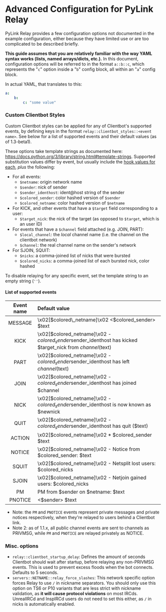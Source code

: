 # Advanced Configuration for PyLink Relay

PyLink Relay provides a few configuration options not documented in the example configuration, either because they have limited use or are too complicated to be described briefly.

**This guide assumes that you are relatively familiar with the way YAML syntax works (lists, named arrays/dicts, etc.).** In this document, configuration options will be referred to in the format `a::b::c`, which represents the "`c`" option inside a "`b`" config block, all within an "`a`" config block.

In actual YAML, that translates to this:

```yaml
a:
    b:
        c: "some value"
```

### Custom Clientbot Styles

Custom Clientbot styles can be applied for any of Clientbot's supported events, by defining keys in the format `relay::clientbot_styles::<event name>`. See below for a list of supported events and their default values (as of 1.3-beta1).

These options take template strings as documented here: https://docs.python.org/3/library/string.html#template-strings. Supported substitution values differ by event, but usually include the [hook values for each](technical/hooks-reference.md#irc-command-hooks), *plus* the following:

- For all events:
    - `$netname`: origin network name
    - `$sender`: nick of sender
    - `$sender_identhost`: ident@host string of the sender
    - `$colored_sender`: color hashed version of `$sender`
    - `$colored_netname`: color hashed version of `$netname`
- For KICK, and other events that have a `$target` field corresponding to a user:
    - `$target_nick`: the nick of the target (as opposed to `$target`, which is an user ID)
- For events that have a `$channel` field attached (e.g. JOIN, PART):
    - `$local_channel`: the *local* channel name (i.e. the channel on the clientbot network)
    - `$channel`: the real channel name on the sender's network
- For SJOIN, SQUIT:
    - `$nicks`: a comma-joined list of nicks that were bursted
    - `$colored_nicks`: a comma-joined list of each bursted nick, color hashed

To disable relaying for any specific event, set the template string to an empty string (`''`).

#### List of supported events

|Event name|Default value|
| :---: | :--- |
MESSAGE  | \x02[$colored\_netname]\x02 <$colored\_sender> $text
KICK     | \x02[$colored\_netname]\x02 - $colored_sender$sender\_identhost has kicked $target_nick from $channel ($text)
PART     | \x02[$colored\_netname]\x02 - $colored_sender$sender\_identhost has left $channel ($text)
JOIN     | \x02[$colored\_netname]\x02 - $colored_sender$sender\_identhost has joined $channel
NICK     | \x02[$colored\_netname]\x02 - $colored_sender$sender\_identhost is now known as $newnick
QUIT     | \x02[$colored\_netname]\x02 - $colored_sender$sender\_identhost has quit ($text)
ACTION   | \x02[$colored\_netname]\x02 * $colored\_sender $text
NOTICE   | \x02[$colored\_netname]\x02 - Notice from $colored\_sender: $text
SQUIT    | \x02[$colored\_netname]\x02 - Netsplit lost users: $colored\_nicks
SJOIN    | \x02[$colored\_netname]\x02 - Netjoin gained users: $colored\_nicks
PM       | PM from $sender on $netname: $text
PNOTICE  | <$sender> $text

- Note: the `PM` and `PNOTICE` events represent private messages and private notices respectively, when they're relayed to users behind a Clientbot link.
- Note 2: as of 1.1.x, all public channel events are sent to channels as PRIVMSG, while `PM` and `PNOTICE` are relayed privately as NOTICE.

### Misc. options
- `relay::clientbot_startup_delay`: Defines the amount of seconds Clientbot should wait after startup, before relaying any non-PRIVMSG events. This is used to prevent excess floods when the bot connects. Defaults to 5 seconds.
- `servers::NETNAME::relay_force_slashes`: This network specific option forces Relay to use `/` in nickname separators. You should only use this option on TS6 or P10 variants that are less strict with nickname validation, as **it will cause protocol violations** on most IRCds. UnrealIRCd and InspIRCd users do not need to set this either, as `/` in nicks is automatically enabled.
